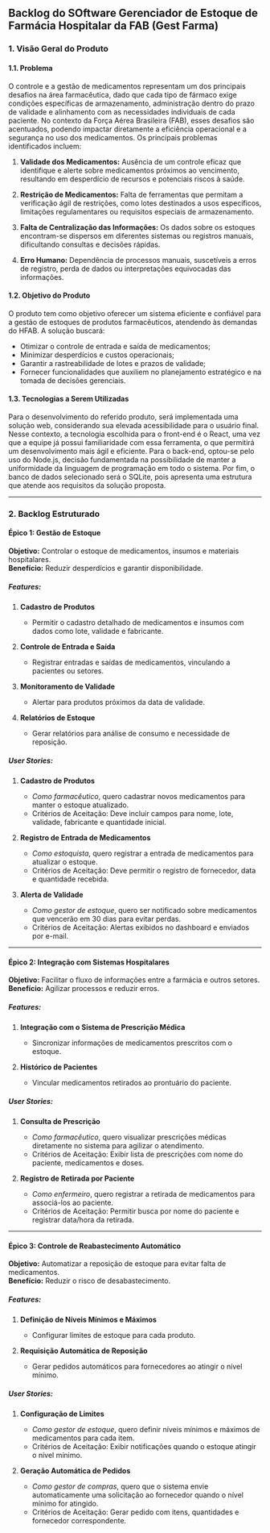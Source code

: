## Backlog do SOftware Gerenciador de Estoque de Farmácia Hospitalar da FAB (Gest Farma)

### 1. Visão Geral do Produto

#### 1.1. Problema
O controle e a gestão de medicamentos representam um dos principais desafios na área farmacêutica, dado que cada tipo de fármaco exige condições específicas de armazenamento, administração dentro do prazo de validade e alinhamento com as necessidades individuais de cada paciente. No contexto da Força Aérea Brasileira (FAB), esses desafios são acentuados, podendo impactar diretamente a eficiência operacional e a segurança no uso dos medicamentos. Os principais problemas identificados incluem:

1. **Validade dos Medicamentos:** Ausência de um controle eficaz que identifique e alerte sobre medicamentos próximos ao vencimento, resultando em desperdício de recursos e potenciais riscos à saúde.

2. **Restrição de Medicamentos:** Falta de ferramentas que permitam a verificação ágil de restrições, como lotes destinados a usos específicos, limitações regulamentares ou requisitos especiais de armazenamento.

3. **Falta de Centralização das Informações:** Os dados sobre os estoques encontram-se dispersos em diferentes sistemas ou registros manuais, dificultando consultas e decisões rápidas.

4. **Erro Humano:** Dependência de processos manuais, suscetíveis a erros de registro, perda de dados ou interpretações equivocadas das informações.

#### 1.2. Objetivo do Produto
O produto tem como objetivo oferecer um sistema eficiente e confiável para a gestão de estoques de produtos farmacêuticos, atendendo às demandas do HFAB. A solução buscará:

- Otimizar o controle de entrada e saída de medicamentos;
- Minimizar desperdícios e custos operacionais;
- Garantir a rastreabilidade de lotes e prazos de validade;
- Fornecer funcionalidades que auxiliem no planejamento estratégico e na tomada de decisões gerenciais.

#### 1.3. Tecnologias a Serem Utilizadas
Para o desenvolvimento do referido produto, será implementada uma solução web, considerando sua elevada acessibilidade para o usuário final. Nesse contexto, a tecnologia escolhida para o front-end é o React, uma vez que a equipe já possui familiaridade com essa ferramenta, o que permitirá um desenvolvimento mais ágil e eficiente. Para o back-end, optou-se pelo uso do Node.js, decisão fundamentada na possibilidade de manter a uniformidade da linguagem de programação em todo o sistema. Por fim, o banco de dados selecionado será o SQLite, pois apresenta uma estrutura que atende aos requisitos da solução proposta.

---

### 2. Backlog Estruturado

#### Épico 1: Gestão de Estoque
**Objetivo:** Controlar o estoque de medicamentos, insumos e materiais hospitalares.  
**Benefício:** Reduzir desperdícios e garantir disponibilidade.

##### Features:
1. **Cadastro de Produtos**  
   - Permitir o cadastro detalhado de medicamentos e insumos com dados como lote, validade e fabricante.

2. **Controle de Entrada e Saída**  
   - Registrar entradas e saídas de medicamentos, vinculando a pacientes ou setores.

3. **Monitoramento de Validade**  
   - Alertar para produtos próximos da data de validade.

4. **Relatórios de Estoque**  
   - Gerar relatórios para análise de consumo e necessidade de reposição.

##### User Stories:
1. **Cadastro de Produtos**  
   - *Como farmacêutico*, quero cadastrar novos medicamentos para manter o estoque atualizado.  
   - Critérios de Aceitação: Deve incluir campos para nome, lote, validade, fabricante e quantidade inicial.

2. **Registro de Entrada de Medicamentos**  
   - *Como estoquista*, quero registrar a entrada de medicamentos para atualizar o estoque.  
   - Critérios de Aceitação: Deve permitir o registro de fornecedor, data e quantidade recebida.

3. **Alerta de Validade**  
   - *Como gestor de estoque*, quero ser notificado sobre medicamentos que vencerão em 30 dias para evitar perdas.  
   - Critérios de Aceitação: Alertas exibidos no dashboard e enviados por e-mail.

---

#### Épico 2: Integração com Sistemas Hospitalares  
**Objetivo:** Facilitar o fluxo de informações entre a farmácia e outros setores.  
**Benefício:** Agilizar processos e reduzir erros.

##### Features:
1. **Integração com o Sistema de Prescrição Médica**  
   - Sincronizar informações de medicamentos prescritos com o estoque.

2. **Histórico de Pacientes**  
   - Vincular medicamentos retirados ao prontuário do paciente.

##### User Stories:
1. **Consulta de Prescrição**  
   - *Como farmacêutico*, quero visualizar prescrições médicas diretamente no sistema para agilizar o atendimento.  
   - Critérios de Aceitação: Exibir lista de prescrições com nome do paciente, medicamentos e doses.

2. **Registro de Retirada por Paciente**  
   - *Como enfermeiro*, quero registrar a retirada de medicamentos para associá-los ao paciente.  
   - Critérios de Aceitação: Permitir busca por nome do paciente e registrar data/hora da retirada.

---

#### Épico 3: Controle de Reabastecimento Automático  
**Objetivo:** Automatizar a reposição de estoque para evitar falta de medicamentos.  
**Benefício:** Reduzir o risco de desabastecimento.

##### Features:
1. **Definição de Níveis Mínimos e Máximos**  
   - Configurar limites de estoque para cada produto.

2. **Requisição Automática de Reposição**  
   - Gerar pedidos automáticos para fornecedores ao atingir o nível mínimo.

##### User Stories:
1. **Configuração de Limites**  
   - *Como gestor de estoque*, quero definir níveis mínimos e máximos de medicamentos para cada item.  
   - Critérios de Aceitação: Exibir notificações quando o estoque atingir o nível mínimo.

2. **Geração Automática de Pedidos**  
   - *Como gestor de compras*, quero que o sistema envie automaticamente uma solicitação ao fornecedor quando o nível mínimo for atingido.  
   - Critérios de Aceitação: Gerar pedido com itens, quantidades e fornecedor correspondente.
